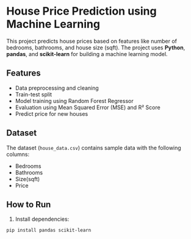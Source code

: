 # House Price Prediction using Machine Learning

This project predicts house prices based on features like number of bedrooms, bathrooms, and house size (sqft). The project uses **Python**, **pandas**, and **scikit-learn** for building a machine learning model.

## Features

- Data preprocessing and cleaning
- Train-test split
- Model training using Random Forest Regressor
- Evaluation using Mean Squared Error (MSE) and R² Score
- Predict price for new houses

## Dataset

The dataset (`house_data.csv`) contains sample data with the following columns:

- Bedrooms
- Bathrooms
- Size(sqft)
- Price

## How to Run

1. Install dependencies:

```bash
pip install pandas scikit-learn
